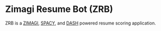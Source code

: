 # Zimagi Resume Bot (ZRB)

ZRB is a [ZIMAGI](https://github.com/zimagi/zimagi), [SPACY](https://spacy.io/), and [DASH](https://dash.plotly.com/) powered resume scoring application.

